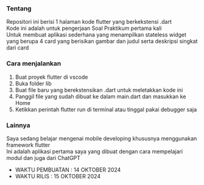 ### Tentang
Repositori ini berisi 1 halaman kode flutter yang berkekstensi .dart\
Kode ini adalah untuk pengerjaan Soal Praktikum pertama kali\
Untuk membuat aplikasi sederhana yang menampilkan stateless widget yang berupa 4 card yang berisikan gambar dan judul serta deskripsi singkat dari card

### Cara menjalankan
  1. Buat proyek flutter di vscode
  2. Buka folder lib
  3. Buat file baru yang berekstensikan .dart untuk meletakkan kode ini
  4. Panggil file yang sudah dibuat ke dalam main.dart dan masukkan ke Home
  5. Ketikkan perintah flutter run di terminal atau tinggal pakai debugger saja

### Lainnya
Saya sedang belajar mengenai mobile developing khususnya menggunakan framework flutter\
Ini adalah aplikasi pertama saya yang dibuat dengan cara mempelajari modul dan juga dari ChatGPT

- WAKTU PEMBUATAN : 14 OKTOBER 2024
- WAKTU RILIS : 15 OKTOBER 2024
  
